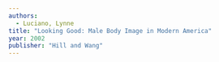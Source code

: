```yaml
---
authors:
  - Luciano, Lynne
title: "Looking Good: Male Body Image in Modern America"
year: 2002
publisher: "Hill and Wang"
---
```


